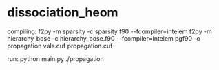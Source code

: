 # dissociation_heom
compiling: 
f2py -m sparsity -c sparsity.f90 --fcompiler=intelem
f2py -m hierarchy_bose -c hierarchy_bose.f90 --fcompiler=intelem
pgf90 -o propagation vals.cuf propagation.cuf

run:
python main.py
./propagation
